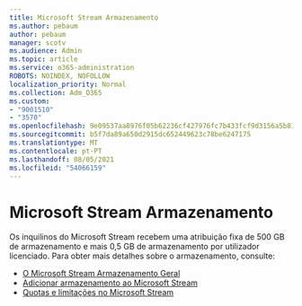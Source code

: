 ```yaml
---
title: Microsoft Stream Armazenamento
ms.author: pebaum
author: pebaum
manager: scotv
ms.audience: Admin
ms.topic: article
ms.service: o365-administration
ROBOTS: NOINDEX, NOFOLLOW
localization_priority: Normal
ms.collection: Adm_O365
ms.custom:
- "9001510"
- "3570"
ms.openlocfilehash: 9e09537aa8976f05b62236cf427976fc7b433fcf9d3156a5b81009c6b60a0db1
ms.sourcegitcommit: b5f7da89a650d2915dc652449623c78be6247175
ms.translationtype: MT
ms.contentlocale: pt-PT
ms.lasthandoff: 08/05/2021
ms.locfileid: "54066159"
---
```

# <a name="microsoft-stream-storage"></a>Microsoft Stream Armazenamento

Os inquilinos do Microsoft Stream recebem uma atribuição fixa de 500 GB de armazenamento e mais 0,5 GB de armazenamento por utilizador licenciado.
Para obter mais detalhes sobre o armazenamento, consulte:

- [O Microsoft Stream Armazenamento Geral](https://docs.microsoft.com/stream/license-overview#storage)
- [Adicionar armazenamento ao Microsoft Stream](https://docs.microsoft.com/stream/storage-add-on)
- [Quotas e limitações no Microsoft Stream](https://docs.microsoft.com/stream/quotas-and-limitations)
